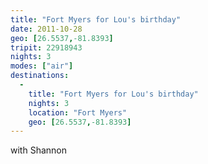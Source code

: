 ```yaml
---
title: "Fort Myers for Lou's birthday"
date: 2011-10-28
geo: [26.5537,-81.8393]
tripit: 22918943
nights: 3
modes: ["air"]
destinations:
  -
    title: "Fort Myers for Lou's birthday"
    nights: 3
    location: "Fort Myers"
    geo: [26.5537,-81.8393]
---
```


with Shannon
